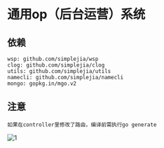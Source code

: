 # 通用op（后台运营）系统

## 依赖
    wsp: github.com/simplejia/wsp
    clog: github.com/simplejia/clog
    utils: github.com/simplejia/utils
    namecli: github.com/simplejia/namecli
    mongo: gopkg.in/mgo.v2

## 注意
    如果在controller里修改了路由，编译前需执行go generate

![1](https://static2.xiaoniangao.cn/xnggeneral/5b7176477df6a41861fc9e04)
